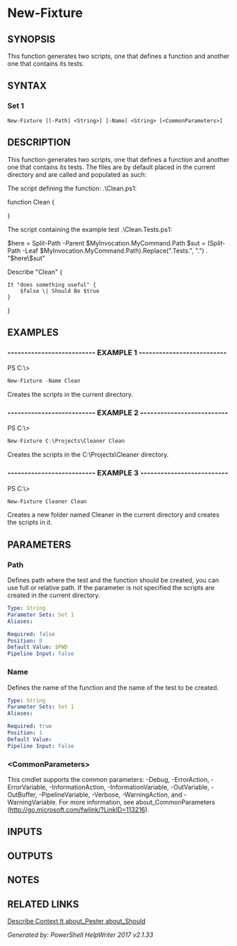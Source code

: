 ﻿# New-Fixture

## SYNOPSIS
This function generates two scripts, one that defines a function
and another one that contains its tests.

## SYNTAX

### Set 1
```
New-Fixture [[-Path] <String>] [-Name] <String> [<CommonParameters>]
```

## DESCRIPTION
This function generates two scripts, one that defines a function
and another one that contains its tests. The files are by default
placed in the current directory and are called and populated as such:

The script defining the function: .\\Clean.ps1:

function Clean {

}

The script containing the example test .\\Clean.Tests.ps1:

$here = Split-Path -Parent $MyInvocation.MyCommand.Path
$sut = (Split-Path -Leaf $MyInvocation.MyCommand.Path).Replace(".Tests.", ".")
. "$here\\$sut"

Describe "Clean" {

    It "does something useful" {
        $false \| Should Be $true
    }
}

## EXAMPLES

### -------------------------- EXAMPLE 1 --------------------------
PS C:\\\>
```powershell
New-Fixture -Name Clean
```

Creates the scripts in the current directory.

### -------------------------- EXAMPLE 2 --------------------------
PS C:\\\>
```powershell
New-Fixture C:\Projects\Cleaner Clean
```

Creates the scripts in the C:\\Projects\\Cleaner directory.

### -------------------------- EXAMPLE 3 --------------------------
PS C:\\\>
```powershell
New-Fixture Cleaner Clean
```

Creates a new folder named Cleaner in the current directory and creates the scripts in it.

## PARAMETERS

### Path
Defines path where the test and the function should be created, you can use full or relative path.
If the parameter is not specified the scripts are created in the current directory.

```yaml
Type: String
Parameter Sets: Set 1
Aliases: 

Required: false
Position: 0
Default Value: $PWD
Pipeline Input: false
```

### Name
Defines the name of the function and the name of the test to be created.

```yaml
Type: String
Parameter Sets: Set 1
Aliases: 

Required: true
Position: 1
Default Value: 
Pipeline Input: false
```

### \<CommonParameters\>
This cmdlet supports the common parameters: -Debug, -ErrorAction, -ErrorVariable, -InformationAction, -InformationVariable, -OutVariable, -OutBuffer, -PipelineVariable, -Verbose, -WarningAction, and -WarningVariable. For more information, see about_CommonParameters (http://go.microsoft.com/fwlink/?LinkID=113216).

## INPUTS

## OUTPUTS

## NOTES

## RELATED LINKS

[Describe
Context
It
about_Pester
about_Should]()

*Generated by: PowerShell HelpWriter 2017 v2.1.33*
